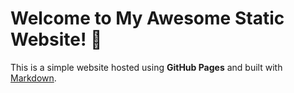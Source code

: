 # Welcome to My Awesome Static Website! 👋

This is a simple website hosted using **GitHub Pages** and built with [Markdown](https://www.markdownguide.org/).

